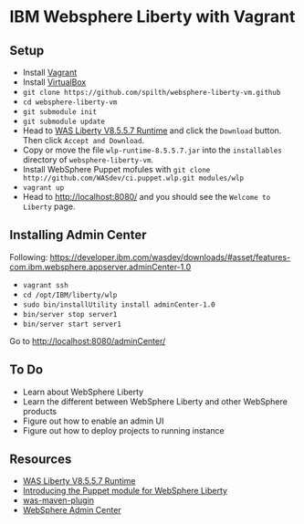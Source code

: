 # IBM Websphere Liberty with Vagrant

## Setup

- Install [Vagrant](https://www.vagrantup.com/)
- Install [VirtualBox](https://www.virtualbox.org/wiki/Downloads)
- `git clone https://github.com/spilth/websphere-liberty-vm.github` 
- `cd websphere-liberty-vm`
- `git submodule init`
- `git submodule update`
- Head to [WAS Liberty V8.5.5.7 Runtime](https://developer.ibm.com/wasdev/downloads/#asset/runtimes-8.5.5-wlp-runtime) and click the `Download` button. Then click `Accept and Download`.
- Copy or move the file `wlp-runtime-8.5.5.7.jar` into the `installables` directory of `websphere-liberty-vm`.
- Install WebSphere Puppet mofules with `git clone http://github.com/WASdev/ci.puppet.wlp.git modules/wlp`
- `vagrant up`
- Head to <http://localhost:8080/> and you should see the `Welcome to Liberty` page.

## Installing Admin Center

Following: <https://developer.ibm.com/wasdev/downloads/#asset/features-com.ibm.websphere.appserver.adminCenter-1.0>

- `vagrant ssh`
- `cd /opt/IBM/liberty/wlp`
- `sudo bin/installUtility install adminCenter-1.0`
- `bin/server stop server1`
- `bin/server start server1`

Go to <http://localhost:8080/adminCenter/>


## To Do

- Learn about WebSphere Liberty
- Learn the different between WebSphere Liberty and other WebSphere products
- Figure out how to enable an admin UI
- Figure out how to deploy projects to running instance

## Resources

- [WAS Liberty V8.5.5.7 Runtime](https://developer.ibm.com/wasdev/downloads/#asset/runtimes-8.5.5-wlp-runtime)
- [Introducing the Puppet module for WebSphere Liberty](https://developer.ibm.com/wasdev/docs/introducing-puppet-module-websphere-liberty/)
- [was-maven-plugin](https://github.com/orctom/was-maven-plugin)
- [WebSphere Admin Center](https://developer.ibm.com/wasdev/downloads/#asset/features-com.ibm.websphere.appserver.adminCenter-1.0)

